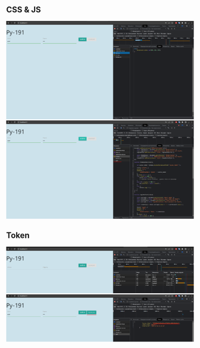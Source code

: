 ## CSS & JS
![alt text](https://github.com/JormmungandM/Python-course/blob/main/Homework/http/ReadmeIMG/Style.png)
![alt text](https://github.com/JormmungandM/Python-course/blob/main/Homework/http/ReadmeIMG/Js.png)
## Token 
![alt text](https://github.com/JormmungandM/Python-course/blob/main/Homework/http/ReadmeIMG/Login.png)
![alt text](https://github.com/JormmungandM/Python-course/blob/main/Homework/http/ReadmeIMG/GettingToken.png)